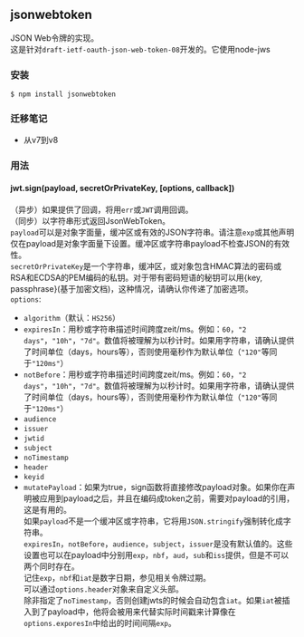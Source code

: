 ## jsonwebtoken
JSON Web令牌的实现。  
这是针对`draft-ietf-oauth-json-web-token-08`开发的。它使用node-jws

### 安装

```
$ npm install jsonwebtoken
```

### 迁移笔记
- 从v7到v8

### 用法
#### jwt.sign(payload, secretOrPrivateKey, [options, callback])
（异步）如果提供了回调，将用`err`或`JWT`调用回调。  
（同步）以字符串形式返回JsonWebToken。  
`payload`可以是对象字面量，缓冲区或有效的JSON字符串。请注意`exp`或其他声明仅在payload是对象字面量下设置。缓冲区或字符串payload不检查JSON的有效性。  
`secretOrPrivateKey`是一个字符串，缓冲区，或对象包含HMAC算法的密码或RSA和ECDSA的PEM编码的私钥。对于带有密码短语的秘钥可以用{key, passphrase}(基于加密文档)，这种情况，请确认你传递了加密选项。  
`options`:
- `algorithm`（默认：`HS256`）
- `expiresIn`：用秒或字符串描述时间跨度zeit/ms。例如：`60`，`"2 days"`，`"10h"`，`"7d"`。数值将被理解为以秒计时。如果用字符串，请确认提供了时间单位（days，hours等），否则使用毫秒作为默认单位（`"120"`等同于`"120ms"`）
- `notBefore`：用秒或字符串描述时间跨度zeit/ms。例如：`60`，`"2 days"`，`"10h"`，`"7d"`。数值将被理解为以秒计时。如果用字符串，请确认提供了时间单位（days，hours等），否则使用毫秒作为默认单位（`"120"`等同于`"120ms"`）
- `audience`
- `issuer`
- `jwtid`
- `subject`
- `noTimestamp`
- `header`
- `keyid`
- `mutatePayload`：如果为true，sign函数将直接修改payload对象。如果你在声明被应用到payload之后，并且在编码成token之前，需要对payload的引用，这是有用的。  
如果`payload`不是一个缓冲区或字符串，它将用`JSON.stringify`强制转化成字符串。  
`expiresIn`，`notBefore`，`audience`，`subject`，`issuer`是没有默认值的。这些设置也可以在payload中分别用`exp`，`nbf`，`aud`，`sub`和`iss`提供，但是不可以两个同时存在。  
记住`exp`，`nbf`和`iat`是数字日期，参见相关令牌过期。  
可以通过`options.header`对象来自定义头部。  
除非指定了`noTimestamp`，否则创建jwts的时候会自动包含`iat`。如果`iat`被插入到了payload中，他将会被用来代替实际时间戳来计算像在`options.exporesIn`中给出的时间间隔`exp`。